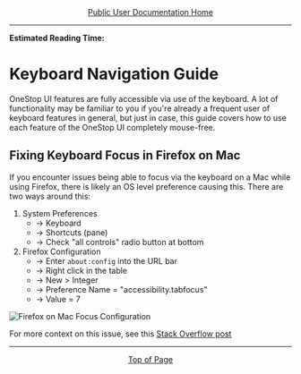 <div align="center"><a href="/onestop/public-user">Public User Documentation Home</a></div>
<hr>

**Estimated Reading Time:**

# Keyboard Navigation Guide
OneStop UI features are fully accessible via use of the keyboard. A lot of functionality may be familiar to you if you're already a frequent user of keyboard features in general, but just in case, this guide covers how to use each feature of the OneStop UI completely mouse-free.

## Fixing Keyboard Focus in Firefox on Mac

If you encounter issues being able to focus via the keyboard on a Mac while using Firefox, there is likely an OS level preference causing this. There are two ways around this:

1. System Preferences
    - → Keyboard 
    - → Shortcuts (pane) 
    - → Check "all controls" radio button at bottom
1. Firefox Configuration
    - → Enter `about:config` into the URL bar 
    - → Right click in the table 
    - → New > Integer 
    - → Preference Name = "accessibility.tabfocus" 
    - → Value = 7

![Firefox on Mac Focus Configuration](../../images/dev/firefox-a11y-tabfocus.png)

For more context on this issue, see this [Stack Overflow post](https://stackoverflow.com/questions/11704828/how-to-allow-keyboard-focus-of-links-in-firefox#answer-11713537)

<hr>
<div align="center"><a href="#">Top of Page</a></div>